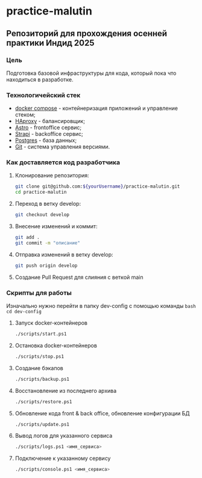 # practice-malutin

## Репозиторий для прохождения осенней практики Индид 2025

### Цель
Подготовка базовой инфраструктуры для кода, который пока что находиться в разработке.

### Технологичейский стек

- [docker compose](https://docs.docker.com/compose/) - контейнеризация приложений и управление стеком;
- [HAproxy](https://www.haproxy.org/) - балансировщик;
- [Astro](https://astro.build/) - frontoffice сервис;
- [Strapi](https://strapi.io/) - backoffice сервис;
- [Postgres](https://www.postgresql.org/) - база данных;
- [Git](https://git-scm.com/) - система управления версиями.

### Как доставляется код разработчика

1. Клонирование репозитория:
    ```bash
    git clone git@github.com:${yourUsername}/practice-malutin.git
    cd practice-malutin
    ```
2. Переход в ветку develop:
    ```bash
    git checkout develop
    ```
3. Внесение изменений и коммит:
    ```bash
    git add . 
    git commit -m "описание"
    ``` 
4. Отправка изменений в ветку develop:
    ```bash
    git push origin develop
    ```
5. Создание Pull Request для слияния с веткой main

### Скрипты для работы

Изначально нужно перейти в папку dev-config с помощью команды
    ```bash
    cd dev-config
    ```

1. Запуск docker-контейнеров
    ```bash
    ./scripts/start.ps1
    ```
2. Остановка docker-контейнеров
    ```bash
    ./scripts/stop.ps1
    ```
3. Создание бэкапов
    ```bash
    ./scripts/backup.ps1
    ```
4. Восстановление из последнего архива
    ```bash
    ./scripts/restore.ps1
    ```
5. Обновление кода front & back office, обновление конфигурации БД
    ```bash
    ./scripts/update.ps1
    ```
6. Вывод логов для указанного сервиса
    ```bash
    ./scripts/logs.ps1 <имя_сервиса>
    ```
7. Подключение к указанному сервису
    ```bash
    ./scripts/console.ps1 <имя_сервиса>
    ```

